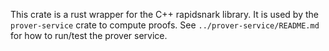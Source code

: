 This crate is a rust wrapper for the C++ rapidsnark library. It is used by
the `prover-service` crate to compute proofs. See
`../prover-service/README.md` for how to run/test the prover service.
